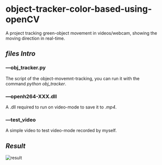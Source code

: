 # object-tracker-color-based-using-openCV
A project tracking green-object movement in videos/webcam, showing the moving direction in real-time.

## ***files Intro***
### —obj_tracker.py
The script of the object-movemnt-tracking, you can run it with the command *python obj_tracker*.

### —openh264-XXX.dll
A .dll required to run on video-mode to save it to *.mp4*.

### —test_video
A simple video to test video-mode recorded by myself.


## ***Result***
![result](https://github.com/LZQthePlane/object-tracker-color-based-using-openCV/blob/master/test_gif.gif)


